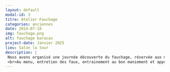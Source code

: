 ```yaml
---
layout: default
modal-id: 3
titre: Atelier Fauchage
categories: anciennes
date: 2014-07-18
img: fauchage.png
alt: fauchage baracas
project-date: Janvier 2025
lieu: Salon la tour
description: |
 Nous avons organisé une journée découverte du fauchage, réservée aux memebres de l'asso et c'était très sympathique ! 
 <br>Au menu, entretien des faux, entrainement au bon maniement et apprentissage sur une parcelle d'un membre ;)      
---
```

